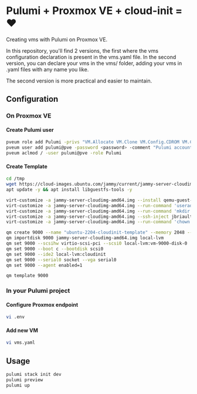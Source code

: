 # Pulumi + Proxmox VE + cloud-init = ❤️

Creating vms with Pulumi on Proxmox VE.

In this repository, you'll find 2 versions, the first where the vms configuration declaration is present in the vms.yaml file. In the second version, you can declare your vms in the vms/ folder, adding your vms in .yaml files with any name you like.

The second version is more practical and easier to maintain.

## Configuration

### On Proxmox VE

#### Create Pulumi user

```bash
pveum role add Pulumi -privs "VM.Allocate VM.Clone VM.Config.CDROM VM.Config.CPU VM.Config.Cloudinit VM.Config.Disk VM.Config.HWType VM.Config.Memory VM.Config.Network VM.Config.Options VM.Monitor VM.Audit VM.PowerMgmt Datastore.AllocateSpace Datastore.Audit"
pveum user add pulumi@pve -password <password> -comment "Pulumi account"
pveum aclmod / -user pulumi@pve -role Pulumi
```

#### Create Template

```bash
cd /tmp
wget https://cloud-images.ubuntu.com/jammy/current/jammy-server-cloudimg-amd64.img
apt update -y && apt install libguestfs-tools -y
```

```bash
virt-customize -a jammy-server-cloudimg-amd64.img --install qemu-guest-agent
virt-customize -a jammy-server-cloudimg-amd64.img --run-command 'useradd jbriault'
virt-customize -a jammy-server-cloudimg-amd64.img --run-command 'mkdir -p /home/jbriault/.ssh'
virt-customize -a jammy-server-cloudimg-amd64.img --ssh-inject jbriault:file:/home/jbriault/.ssh/id_rsa.pub
virt-customize -a jammy-server-cloudimg-amd64.img --run-command 'chown -R jbriault: /home/jbriault'
```

```bash
qm create 9000 --name "ubuntu-2204-cloudinit-template" --memory 2048 --cores 2 --net0 virtio,bridge=vmbr0
qm importdisk 9000 jammy-server-cloudimg-amd64.img local-lvm
qm set 9000 --scsihw virtio-scsi-pci --scsi0 local-lvm:vm-9000-disk-0
qm set 9000 --boot c --bootdisk scsi0
qm set 9000 --ide2 local-lvm:cloudinit
qm set 9000 --serial0 socket --vga serial0
qm set 9000 --agent enabled=1

qm template 9000
```

### In your Pulumi project

#### Configure Proxmox endpoint

```bash
vi .env
```

#### Add new VM

```bash
vi vms.yaml
```

## Usage

```bash
pulumi stack init dev
pulumi preview
pulumi up
```
